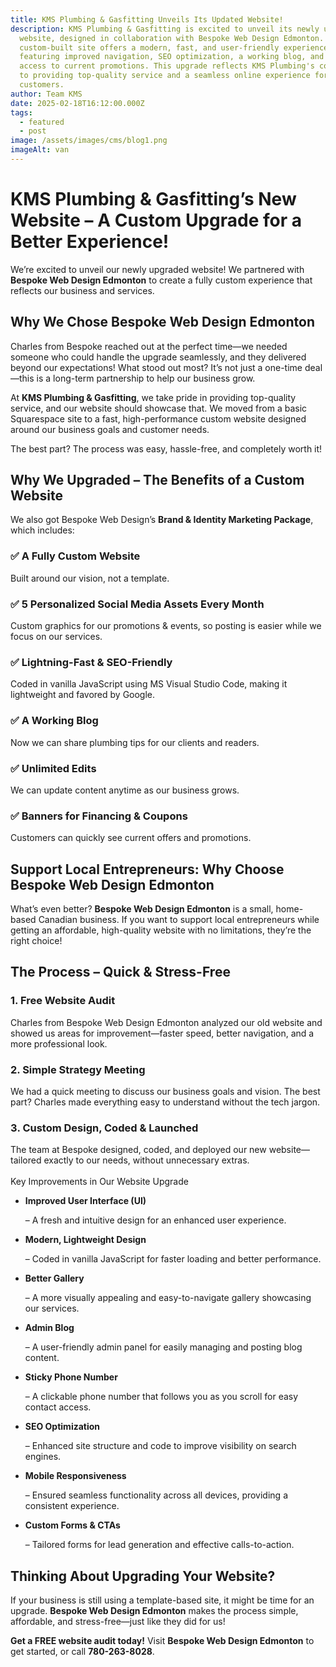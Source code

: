 ```yaml
---
title: KMS Plumbing & Gasfitting Unveils Its Updated Website!
description: KMS Plumbing & Gasfitting is excited to unveil its newly upgraded
  website, designed in collaboration with Bespoke Web Design Edmonton. The
  custom-built site offers a modern, fast, and user-friendly experience,
  featuring improved navigation, SEO optimization, a working blog, and easy
  access to current promotions. This upgrade reflects KMS Plumbing's commitment
  to providing top-quality service and a seamless online experience for
  customers.
author: Team KMS
date: 2025-02-18T16:12:00.000Z
tags:
  - featured
  - post
image: /assets/images/cms/blog1.png
imageAlt: van
---
```

# KMS Plumbing & Gasfitting’s New Website – A Custom Upgrade for a Better Experience!

We’re excited to unveil our newly upgraded website! We partnered with **Bespoke Web Design Edmonton** to create a fully custom experience that reflects our business and services.

## Why We Chose Bespoke Web Design Edmonton

Charles from Bespoke reached out at the perfect time—we needed someone who could handle the upgrade seamlessly, and they delivered beyond our expectations! What stood out most? It’s not just a one-time deal—this is a long-term partnership to help our business grow.

At **KMS Plumbing & Gasfitting**, we take pride in providing top-quality service, and our website should showcase that. We moved from a basic Squarespace site to a fast, high-performance custom website designed around our business goals and customer needs.

The best part? The process was easy, hassle-free, and completely worth it!

## Why We Upgraded – The Benefits of a Custom Website

We also got Bespoke Web Design’s **Brand & Identity Marketing Package**, which includes:

### ✅ A Fully Custom Website

Built around our vision, not a template.

### ✅ 5 Personalized Social Media Assets Every Month

Custom graphics for our promotions & events, so posting is easier while we focus on our services.

### ✅ Lightning-Fast & SEO-Friendly

Coded in vanilla JavaScript using MS Visual Studio Code, making it lightweight and favored by Google.

### ✅ A Working Blog

Now we can share plumbing tips for our clients and readers.

### ✅ Unlimited Edits

We can update content anytime as our business grows.

### ✅ Banners for Financing & Coupons

Customers can quickly see current offers and promotions.

## Support Local Entrepreneurs: Why Choose Bespoke Web Design Edmonton

What’s even better? **Bespoke Web Design Edmonton** is a small, home-based Canadian business. If you want to support local entrepreneurs while getting an affordable, high-quality website with no limitations, they’re the right choice!

## The Process – Quick & Stress-Free

### 1️. Free Website Audit

Charles from Bespoke Web Design Edmonton analyzed our old website and showed us areas for improvement—faster speed, better navigation, and a more professional look.

### 2️. Simple Strategy Meeting

We had a quick meeting to discuss our business goals and vision. The best part? Charles made everything easy to understand without the tech jargon.

### 3️. Custom Design, Coded & Launched

The team at Bespoke designed, coded, and deployed our new website—tailored exactly to our needs, without unnecessary extras.\
\
Key Improvements in Our Website Upgrade

* **Improved User Interface (UI)**

   – A fresh and intuitive design for an enhanced user experience.
* **Modern, Lightweight Design**

   – Coded in vanilla JavaScript for faster loading and better performance.
* **Better Gallery**

   – A more visually appealing and easy-to-navigate gallery showcasing our services.
* **Admin Blog**

   – A user-friendly admin panel for easily managing and posting blog content.
* **Sticky Phone Number**

   – A clickable phone number that follows you as you scroll for easy contact access.
* **SEO Optimization**

   – Enhanced site structure and code to improve visibility on search engines.
* **Mobile Responsiveness**

   – Ensured seamless functionality across all devices, providing a consistent experience.
* **Custom Forms & CTAs**

   – Tailored forms for lead generation and effective calls-to-action.



## Thinking About Upgrading Your Website?

If your business is still using a template-based site, it might be time for an upgrade. **Bespoke Web Design Edmonton** makes the process simple, affordable, and stress-free—just like they did for us!

**Get a FREE website audit today!** Visit **Bespoke Web Design Edmonton** to get started, or call **780-263-8028**.
